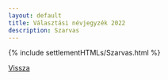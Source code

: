 ```yaml
---
layout: default
title: Választási névjegyzék 2022
description: Szarvas
---
```


{% include settlementHTMLs/Szarvas.html %}

[Vissza](../)